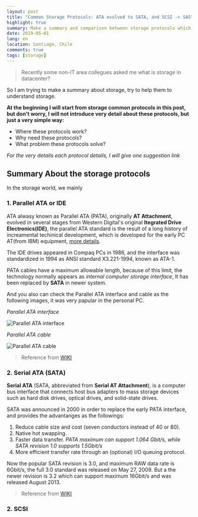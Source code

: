 ```yaml
---
layout: post
title: "Common Storage Protocols: ATA evolved to SATA, and SCSI -> SAS"
highlight: true
summary: Make a summary and comparison between storage protocols which include ATA, SCSI, PCI-E
date: 2019-05-01
lang: en
location: Santiago, Chile
comments: true
tags: [storage]
---
```


> Recently some non-IT area collegues asked me what is storage in datacenter? 

So I am trying to make a summary about storage, try to help them to understand storage. 

**At the beginning I will start from storage common protocols in this post, but don't worry, I will not introduce very detail about these protocols, but just a very simple way:**

* Where these protocols work?
* Why need these protocols?
* What problem these protocols solve?

_For the very details each protocol details, I will give one suggestion link_

## Summary About the storage protocols ##
In the storage world, we mainly 

### 1. Parallel ATA or IDE ###
ATA alwasy known as Parallel ATA (PATA), originally **AT Attachment**, evolved in several stages from Western Digital's original **Itegrated Drive Electronics(IDE)**, the parallel ATA standard is the result of a long history of increamental techinical development, which is developed for the early PC AT(from IBM) equipment, [more details](https://en.wikipedia.org/wiki/IBM_Personal_Computer/AT). 

The IDE drives appeared in Compaq PCs in 1986, and the interface was standardized in 1994 as ANSI standard X3.221-1994, known as ATA-1.

PATA cables have a maximum allowable length, because of this limit, the technology normally appears as _internal computer storage interface_, It has been replaced by **SATA** in newer system. 

And you also can check the Parallel ATA interface and cable as the following images, it was very papular in the personal PC.

_Parallel ATA interface_

<img src="{{ site.baseurl }}/img/posts/20190501_PATA_Interface.jpg" alt="Parallel ATA interface" />

_Parallel ATA cable_

<img src="{{ site.baseurl }}/img/posts/20190501_PATA_Cable.jpg" alt="Parallel ATA cable" />

> Reference from [WIKI](https://en.wikipedia.org/wiki/Parallel_ATA)

### 2. Serial ATA (SATA)
**Serial ATA** (SATA, abbreviated from **Serial AT Attachment**), is a computer bus interface that connects host bus adapters to mass storage devices such as hard disk drives, optical drives, and solid-state drives. 

SATA was announced in 2000 in order to replace the early PATA interface, and provides the advantanges as the followings:
1. Reduce cable size and cost (seven conductors instead of 40 or 80).
1. Native hot swapping.
1. Faster data transfer. _PATA maximum can support 1.064 Gbit/s, while SATA revision 1.0 supports 1.5Gbit/s_
1. More efficient transfer rate through an (optional) I/O queuing protocol.

Now the popular SATA revision is 3.0, and maximum RAW data rate is 6Gbit/s, the full 3.0 standard was released on May 27, 2009. But a the newer revision is 3.2 which can support maximum 16Gbit/s and was released August 2013.

> Reference from [WIKI](https://en.wikipedia.org/wiki/Serial_ATA)

### 2. SCSI ###


